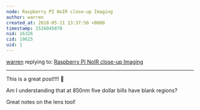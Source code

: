 ```yaml
---
node: Raspberry PI NoIR close-up Imaging 
author: warren
created_at: 2018-05-11 13:37:50 +0000
timestamp: 1526045870
nid: 16326
cid: 19625
uid: 1
---
```




[warren](../profile/warren) replying to: [Raspberry PI NoIR close-up Imaging ](../notes/MaggPi/05-11-2018/raspberry-pi-noir-close-up-imaging)

----
This is a great post!!!! 🎉 

Am I understanding that at 850nm five dollar bills have blank regions?

Great notes on the lens tool!